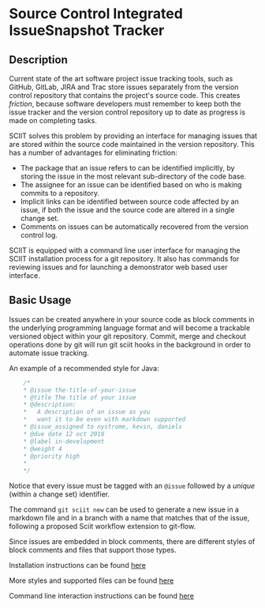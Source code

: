 # Source Control Integrated IssueSnapshot Tracker

## Description

Current state of the art software project issue tracking tools, such as GitHub, GitLab, JIRA and Trac store issues separately from the version control repository that contains the project's source code. This creates _friction_, because software developers must remember to keep both the issue tracker and the version control repository up to date as progress is made on completing tasks.

SCIIT solves this problem by providing an interface for managing issues that are stored _within_ the source code maintained in the version repository. This has a number of advantages for eliminating friction:

- The package that an issue refers to can be identified implicitly, by storing the issue in the most relevant sub-directory of the code base.
- The assignee for an issue can be identified based on who is making commits to a
  repository.
- Implicit links can be identified between source code affected by an issue, if both the issue and the source code are altered in a single change set.
- Comments on issues can be automatically recovered from the version control log.

SCIIT is equipped with a command line user interface for managing the SCIIT installation process for a git repository.  It also has commands for reviewing issues and for launching a demonstrator web based user interface.


## Basic Usage

Issues can be created anywhere in your source code as block comments in the underlying programming language format and will become a trackable versioned object within your git repository. Commit, merge and checkout operations  done by git will run git sciit hooks in the background in order to automate issue tracking.

An example of a recommended style for Java:

```java
    /*
    * @issue the-title-of-your-issue
    * @title The title of your issue
    * @description:
    *   A description of an issue as you
    *   want it to be even with markdown supported
    * @issue_assigned to nystrome, kevin, daniels
    * @due date 12 oct 2018
    * @label in-development
    * @weight 4
    * @priority high
    *
    */
```

Notice that every issue must be tagged with an `@issue` followed by a *unique* (within a change set) identifier.

The command `git sciit new` can be used to generate a new issue in a markdown file and in a branch with a name that matches that of the issue, following a proposed Sciit workflow extension to git-flow.

Since issues are embedded in block comments, there are different styles of block comments and files that support those types.

Installation instructions can be found [here](INSTALL.md)

More styles and supported files can be found [here](STYLES.md)

Command line interaction instructions can be found [here](COMMAND.md)
